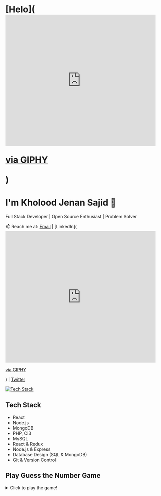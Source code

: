 # [Helo](<iframe src="https://giphy.com/embed/d8oI97avlJAygnp7RC" width="480" height="418" frameBorder="0" class="giphy-embed" allowFullScreen></iframe><p><a href="https://giphy.com/gifs/shaymitchell-shay-mitchell-d8oI97avlJAygnp7RC">via GIPHY</a></p>)


# I'm Kholood Jenan Sajid  👋

Full Stack Developer | Open Source Enthusiast | Problem Solver

📫 Reach me at: [Email](mailto:kholoodjenansajid@gmail.com) | [LinkedIn](<iframe src="https://giphy.com/embed/d8oI97avlJAygnp7RC" width="480" height="418" frameBorder="0" class="giphy-embed" allowFullScreen></iframe><p><a href="https://giphy.com/gifs/shaymitchell-shay-mitchell-d8oI97avlJAygnp7RC">via GIPHY</a></p>) | 
[Twitter](https://twitter.com/KholoodSajid)

[![Tech Stack](https://img.shields.io/badge/Tech%20Stack-React%20%7C%20Node.js%20%7C%20MongoDB-blue)](#tech-stack)

## Tech Stack

- React
- Node.js
- MongoDB
- PHP, CI3
- MySQL
- React & Redux
- Node.js & Express
- Database Design (SQL & MongoDB)
- Git & Version Control

## Play Guess the Number Game

<details>
<summary>Click to play the game!</summary>

```javascript
const secretNumber = Math.floor(Math.random() * 100) + 1;
let attempts = 0;
let guessed = false;

while (!guessed) {
  const guess = parseInt(prompt("Guess a number between 1 and 100:"));

  if (isNaN(guess)) {
    console.log("Please enter a valid number.");
  } else {
    attempts++;

    if (guess === secretNumber) {
      guessed = true;
      console.log(`Congratulations! You guessed the number ${secretNumber} in ${attempts} attempts.`);
    } else if (guess < secretNumber) {
      console.log("Try a higher number.");
    } else {
      console.log("Try a lower number.");
    }
  }
}




